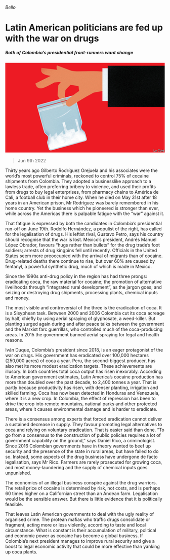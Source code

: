 ###### Bello

# Latin American politicians are fed up with the war on drugs 

##### Both of Colombia’s presidential front-runners want change 

![image](images/20220611_AMD002.jpg) 

> Jun 9th 2022 

Thirty years ago Gilberto Rodríguez Orejuela and his associates were the world’s most powerful criminals, reckoned to control 75% of cocaine shipments from Colombia. They adopted a businesslike approach to a lawless trade, often preferring bribery to violence, and used their profits from drugs to buy legal enterprises, from pharmacy chains to América de Cali, a football club in their home city. When he died on May 31st after 18 years in an American prison, Mr Rodríguez was barely remembered in his home country. Yet the business which he pioneered is stronger than ever, while across the Americas there is palpable fatigue with the “war” against it.

That fatigue is expressed by both the candidates in Colombia’s presidential run-off on June 19th. Rodolfo Hernández, a populist of the right, has called for the legalisation of drugs. His leftist rival, Gustavo Petro, says his country should recognise that the war is lost. Mexico’s president, Andrés Manuel López Obrador, favours “hugs rather than bullets” for the drug trade’s foot soldiers; arrests of drug kingpins fell until recently. Officials in the United States seem more preoccupied with the arrival of migrants than of cocaine. Drug-related deaths there continue to rise, but over 60% are caused by fentanyl, a powerful synthetic drug, much of which is made in Mexico.

Since the 1990s anti-drug policy in the region has had three prongs: eradicating coca, the raw material for cocaine; the promotion of alternative livelihoods through “integrated rural development”, as the jargon goes; and seizing or destroying drug shipments, processing plants, chemical inputs and money. 

The most visible and controversial of the three is the eradication of coca. It is a Sisyphean task. Between 2000 and 2006 Colombia cut its coca acreage by half, chiefly by using aerial spraying of glyphosate, a weed-killer. But planting surged again during and after peace talks between the government and the Marxist farc guerrillas, who controlled much of the coca-producing areas. In 2015 the government banned aerial spraying for legal and health reasons. 

Iván Duque, Colombia’s president since 2018, is an eager protagonist of the war on drugs. His government has eradicated over 100,000 hectares (250,000 acres) of coca a year. Peru, the second-biggest producer, has also met its more modest eradication targets. These achievements are illusory. In both countries total coca output has risen inexorably. According to American government estimates, Latin America’s cocaine production has more than doubled over the past decade, to 2,400 tonnes a year. That is partly because productivity has risen, with denser planting, irrigation and skilled farming. Coca has now been detected in Honduras and Venezuela, where it is a new crop. In Colombia, the effect of repression has been to drive the crop into remote mountains, national parks and other protected areas, where it causes environmental damage and is harder to eradicate. 

There is a consensus among experts that forced eradication cannot deliver a sustained decrease in supply. They favour promoting legal alternatives to coca and relying on voluntary eradication. That is easier said than done. “To go from a consensus to the construction of public policies requires a lot of government capability on the ground,” says Daniel Rico, a criminologist. Since 2016 Colombian governments have in theory wanted to beef up security and the presence of the state in rural areas, but have failed to do so. Instead, some aspects of the drug business have undergone de facto legalisation, says Mr Rico. Farmers are rarely prosecuted for growing coca, and most money-laundering and the supply of chemical inputs goes unpunished.

The economics of an illegal business conspire against the drug warriors. The retail price of cocaine is determined by risk, not costs, and is perhaps 60 times higher on a Californian street than an Andean farm. Legalisation would be the sensible answer. But there is little evidence that it is politically feasible. 

That leaves Latin American governments to deal with the ugly reality of organised crime. The protean mafias who traffic drugs consolidate or fragment, acting more or less violently, according to taste and local circumstance. What is constant is their accumulation of military, political and economic power as cocaine has become a global business. If Colombia’s next president manages to improve rural security and give a boost to legal economic activity that could be more effective than yanking up coca plants.





